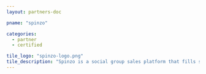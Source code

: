 ```yaml
---
layout: partners-doc

pname: "spinzo"

categories: 
  - partner
  - certified

tile_logo: "spinzo-logo.png"
tile_description: "Spinzo is a social group sales platform that fills seats. Buyers are motivated to spread the word with a unique incentive: The MORE who buy, the LESS everyone pays! Launch no hassle promotions in minutes and simplify your group engagement, all integrated with Archtics. Your brand. Our technology. Everyone wins."
---
```

